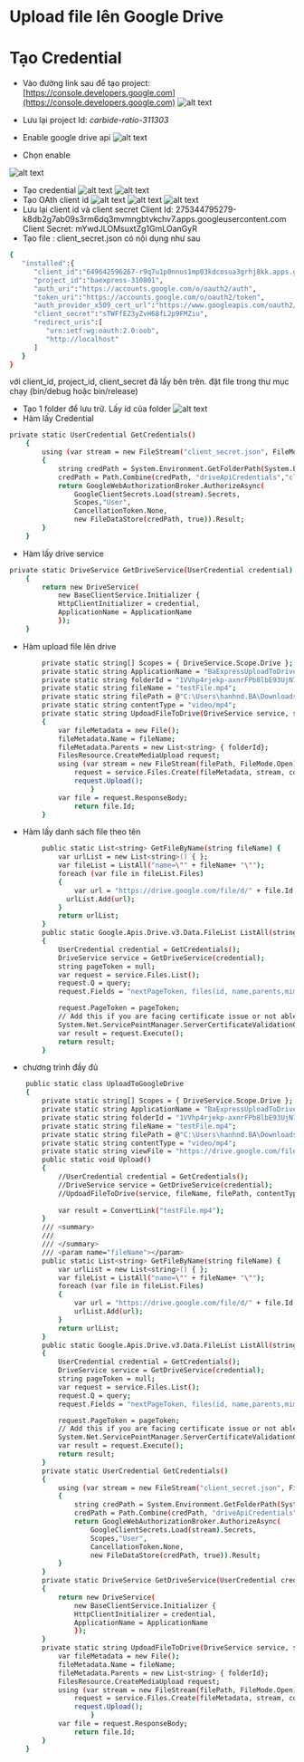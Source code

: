 # Upload file lên Google Drive
# Tạo Credential

- Vào đường link sau để tạo project:
[https://console.developers.google.com](https://console.developers.google.com)
![alt text](https://raw.githubusercontent.com/nguyenduchanh/books/master/Images/google_drive_create_project.png?token=ADEKSVMNWKRZW3EI63NUZZLAPZ35W "create project")

- Lưu lại project Id: *carbide-ratio-311303*
- Enable google drive api
![alt text](https://raw.githubusercontent.com/nguyenduchanh/books/57006875c246e5a89f9e7eba5c7ac192383c4738/Images/google_drive_enable_api.png "enable api")
- Chọn enable

![alt text](https://github.com/nguyenduchanh/books/blob/master/Images/google_drive_enable_api_form.png?raw=true "enable form")
- Tạo credential
![alt text](https://github.com/nguyenduchanh/books/blob/master/Images/google_drive_create_credential.png?raw=true "create credential 1")
![alt text](https://github.com/nguyenduchanh/books/blob/master/Images/google_drive_create_credential_2.png?raw=true "create credential 1")
- Tạo OAth client id
![alt text](https://github.com/nguyenduchanh/books/blob/master/Images/google_drive_create_OAuth_Client_Id.png?raw=true "OAth client id 1")
![alt text](https://github.com/nguyenduchanh/books/blob/master/Images/google_drive_create_OAuth_Client_Id_2.png?raw=true "OAth client id 2")
![alt text](https://github.com/nguyenduchanh/books/blob/master/Images/google_drive_create_OAuth_Client_Id_3.png?raw=true "OAth client id 3")
- Lưu lại client id và client secret
Client Id: 275344795279-k8db2g7ab09s3rm6dq3mvmngbtvkchv7.apps.googleusercontent.com
Client Secret: mYwdJLOMsuxtZg1GmLOanGyR
- Tạo file : client_secret.json có nội dụng như sau
```sh
{
   "installed":{
      "client_id":"649642596267-r9q7u1p0nnus1mp03kdcosua3grhj8kk.apps.googleusercontent.com",
      "project_id":"baexpress-310801",
      "auth_uri":"https://accounts.google.com/o/oauth2/auth",
      "token_uri":"https://accounts.google.com/o/oauth2/token",
      "auth_provider_x509_cert_url":"https://www.googleapis.com/oauth2/v1/certs",
      "client_secret":"sTWFfEZ3yZvH68fL2p9FMZiu",
      "redirect_uris":[
         "urn:ietf:wg:oauth:2.0:oob",
         "http://localhost"
      ]
   }
}
```
với client_id, project_id, client_secret đã lấy bên trên. đặt file trong thư mục chạy (bin/debug hoặc bin/release)
- Tạo 1 folder để lưu trữ. Lấy id của folder
![alt text](https://github.com/nguyenduchanh/books/blob/master/Images/google_drive_get_folder_id.png?raw=true "get folder id")
- Hàm lấy Credential
```sh
private static UserCredential GetCredentials()
    {
        using (var stream = new FileStream("client_secret.json", FileMode.Open, FileAccess.Read))
        {
            string credPath = System.Environment.GetFolderPath(System.Environment.SpecialFolder.Personal);
            credPath = Path.Combine(credPath, "driveApiCredentials","client_secreta.json");
            return GoogleWebAuthorizationBroker.AuthorizeAsync(
                GoogleClientSecrets.Load(stream).Secrets,
                Scopes,"User",
                CancellationToken.None,
                new FileDataStore(credPath, true)).Result;
        }
    }
```
- Hàm lấy drive service
```sh
private static DriveService GetDriveService(UserCredential credential)
    {
        return new DriveService(
            new BaseClientService.Initializer { 
            HttpClientInitializer = credential,
            ApplicationName = ApplicationName
            });
    }
```
- Hàm upload file lên drive
```sh
        private static string[] Scopes = { DriveService.Scope.Drive };
        private static string ApplicationName = "BaExpressUploadToDrive";
        private static string folderId = "1VVhp4rjekp-axnrFPb8lbE93UjN7GpGi";
        private static string fileName = "testFile.mp4";
        private static string filePath = @"C:\Users\hanhnd.BA\Downloads\Example.mp4";
        private static string contentType = "video/mp4";
        private static string UpdoadFileToDrive(DriveService service, string fileName, string filePath, string contentType) 
        {
            var fileMetadata = new File();
            fileMetadata.Name = fileName;
            fileMetadata.Parents = new List<string> { folderId};
            FilesResource.CreateMediaUpload request;
            using (var stream = new FileStream(filePath, FileMode.Open)) {
                request = service.Files.Create(fileMetadata, stream, contentType);
                request.Upload(); 
                    }
            var file = request.ResponseBody;
                return file.Id;
        }

```
- Hàm lấy danh sách file theo tên
```sh
        public static List<string> GetFileByName(string fileName) {
            var urlList = new List<string>() { };
            var fileList = ListAll("name=\"" + fileName+ "\"");
            foreach (var file in fileList.Files)
            {
                var url = "https://drive.google.com/file/d/" + file.Id.ToString() + "/view";
              urlList.Add(url);
            }
            return urlList;
        }
        public static Google.Apis.Drive.v3.Data.FileList ListAll(string query)
        {
            UserCredential credential = GetCredentials();
            DriveService service = GetDriveService(credential);
            string pageToken = null;
            var request = service.Files.List();
            request.Q = query;
            request.Fields = "nextPageToken, files(id, name,parents,mimeType)";

            request.PageToken = pageToken;
            // Add this if you are facing certificate issue or not able to connect from you machine
            System.Net.ServicePointManager.ServerCertificateValidationCallback = delegate (object sender, X509Certificate certificate, X509Chain chain, SslPolicyErrors sslPolicyErrors) { return true; };
            var result = request.Execute();
            return result;
        }

```

- chương trình đầy đủ
```sh
    public static class UploadToGoogleDrive
    {
        private static string[] Scopes = { DriveService.Scope.Drive };
        private static string ApplicationName = "BaExpressUploadToDrive";
        private static string folderId = "1VVhp4rjekp-axnrFPb8lbE93UjN7GpGi";
        private static string fileName = "testFile.mp4";
        private static string filePath = @"C:\Users\hanhnd.BA\Downloads\Example.mp4";
        private static string contentType = "video/mp4";
        private static string viewFile = "https://drive.google.com/file/d/{0}/view";
        public static void Upload()
        {
            //UserCredential credential = GetCredentials();
            //DriveService service = GetDriveService(credential);
            //UpdoadFileToDrive(service, fileName, filePath, contentType);
            
            var result = ConvertLink("testFile.mp4");
        }
        /// <summary>
        /// 
        /// </summary>
        /// <param name="fileName"></param>
        public static List<string> GetFileByName(string fileName) {
            var urlList = new List<string>() { };
            var fileList = ListAll("name=\"" + fileName+ "\"");
            foreach (var file in fileList.Files)
            {
                var url = "https://drive.google.com/file/d/" + file.Id.ToString() + "/view";
                urlList.Add(url);
            }
            return urlList;
        }
        public static Google.Apis.Drive.v3.Data.FileList ListAll(string query)
        {
            UserCredential credential = GetCredentials();
            DriveService service = GetDriveService(credential);
            string pageToken = null;
            var request = service.Files.List();
            request.Q = query;
            request.Fields = "nextPageToken, files(id, name,parents,mimeType)";

            request.PageToken = pageToken;
            // Add this if you are facing certificate issue or not able to connect from you machine
            System.Net.ServicePointManager.ServerCertificateValidationCallback = delegate (object sender, X509Certificate certificate, X509Chain chain, SslPolicyErrors sslPolicyErrors) { return true; };
            var result = request.Execute();
            return result;
        }
        private static UserCredential GetCredentials()
        {
            using (var stream = new FileStream("client_secret.json", FileMode.Open, FileAccess.Read))
            {
                string credPath = System.Environment.GetFolderPath(System.Environment.SpecialFolder.Personal);
                credPath = Path.Combine(credPath, "driveApiCredentials","client_secreta.json");
                return GoogleWebAuthorizationBroker.AuthorizeAsync(
                    GoogleClientSecrets.Load(stream).Secrets,
                    Scopes,"User",
                    CancellationToken.None,
                    new FileDataStore(credPath, true)).Result;
            }
        }
        private static DriveService GetDriveService(UserCredential credential)
        {
            return new DriveService(
                new BaseClientService.Initializer { 
                HttpClientInitializer = credential,
                ApplicationName = ApplicationName
                });
        }
        private static string UpdoadFileToDrive(DriveService service, string fileName, string filePath, string contentType) {
            var fileMetadata = new File();
            fileMetadata.Name = fileName;
            fileMetadata.Parents = new List<string> { folderId};
            FilesResource.CreateMediaUpload request;
            using (var stream = new FileStream(filePath, FileMode.Open)) {
                request = service.Files.Create(fileMetadata, stream, contentType);
                request.Upload(); 
                    }
            var file = request.ResponseBody;
                return file.Id;
        }
    }
``` 